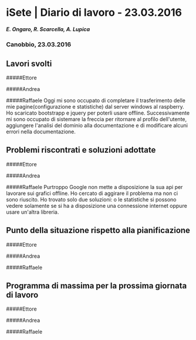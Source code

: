 

# iSete | Diario di lavoro - 23.03.2016
##### E. Ongaro, R. Scarcella, A. Lupica
### Canobbio, 23.03.2016

## Lavori svolti
#####Ettore


#####Andrea


#####Raffaele
Oggi mi sono occupato di completare il trasferimento delle mie
pagine(configurazione e statistiche) dal server windows al raspberry.
Ho scaricato bootstrapp e jquery per poterli usare offline.
Successivamente mi sono occupato di sistemare la freccia per ritornare
al profilo dell'utente, aggiungere l'analisi del dominio alla documentazione
e di modificare alcuni errori nella documentazione.

##  Problemi riscontrati e soluzioni adottate
#####Ettore


#####Andrea


#####Raffaele
Purtroppo Google non mette a disposizione la sua api per lavorare sui grafici
offline. Ho cercato di aggirare il problema ma non ci sono riuscito.
Ho trovato solo due soluzioni: o le statistiche si possono vedere solamente se
si ha a disposizione una connessione internet oppure usare un'altra libreria.

##  Punto della situazione rispetto alla pianificazione
#####Ettore


#####Andrea


#####Raffaele


## Programma di massima per la prossima giornata di lavoro
#####Ettore

#####Andrea

#####Raffaele
